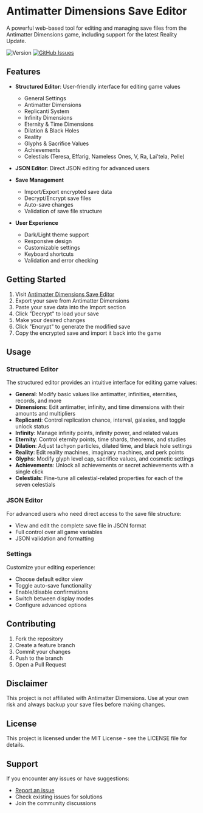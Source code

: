 # Antimatter Dimensions Save Editor

A powerful web-based tool for editing and managing save files from the Antimatter Dimensions game, including support for the latest Reality Update.

![Version](https://img.shields.io/badge/version-2.0.0--BETA--1.1-blue)
[![GitHub Issues](https://img.shields.io/github/issues/Sato-Isolated/Antimatter-Dimensions-Save-Editor)](https://github.com/Sato-Isolated/Antimatter-Dimensions-Save-Editor/issues)

## Features

- **Structured Editor**: User-friendly interface for editing game values
  - General Settings
  - Antimatter Dimensions
  - Replicanti System
  - Infinity Dimensions
  - Eternity & Time Dimensions
  - Dilation & Black Holes
  - Reality
  - Glyphs & Sacrifice Values
  - Achievements
  - Celestials (Teresa, Effarig, Nameless Ones, V, Ra, Lai'tela, Pelle)

- **JSON Editor**: Direct JSON editing for advanced users

- **Save Management**
  - Import/Export encrypted save data
  - Decrypt/Encrypt save files
  - Auto-save changes
  - Validation of save file structure

- **User Experience**
  - Dark/Light theme support
  - Responsive design
  - Customizable settings
  - Keyboard shortcuts
  - Validation and error checking

## Getting Started

1. Visit [Antimatter Dimensions Save Editor](https://sato-isolated.github.io/Antimatter-Dimensions-Save-Editor/)
2. Export your save from Antimatter Dimensions
3. Paste your save data into the Import section
4. Click "Decrypt" to load your save
5. Make your desired changes
6. Click "Encrypt" to generate the modified save
7. Copy the encrypted save and import it back into the game

## Usage

### Structured Editor

The structured editor provides an intuitive interface for editing game values:

- **General**: Modify basic values like antimatter, infinities, eternities, records, and more
- **Dimensions**: Edit antimatter, infinity, and time dimensions with their amounts and multipliers
- **Replicanti**: Control replication chance, interval, galaxies, and toggle unlock status
- **Infinity**: Manage infinity points, infinity power, and related values
- **Eternity**: Control eternity points, time shards, theorems, and studies
- **Dilation**: Adjust tachyon particles, dilated time, and black hole settings
- **Reality**: Edit reality machines, imaginary machines, and perk points
- **Glyphs**: Modify glyph level cap, sacrifice values, and cosmetic settings
- **Achievements**: Unlock all achievements or secret achievements with a single click
- **Celestials**: Fine-tune all celestial-related properties for each of the seven celestials

### JSON Editor

For advanced users who need direct access to the save file structure:

- View and edit the complete save file in JSON format
- Full control over all game variables
- JSON validation and formatting

### Settings

Customize your editing experience:

- Choose default editor view
- Toggle auto-save functionality
- Enable/disable confirmations
- Switch between display modes
- Configure advanced options

## Contributing

1. Fork the repository
2. Create a feature branch
3. Commit your changes
4. Push to the branch
5. Open a Pull Request

## Disclaimer

This project is not affiliated with Antimatter Dimensions. Use at your own risk and always backup your save files before making changes.

## License

This project is licensed under the MIT License - see the LICENSE file for details.

## Support

If you encounter any issues or have suggestions:

- [Report an issue](https://github.com/Sato-Isolated/Antimatter-Dimensions-Save-Editor/issues)
- Check existing issues for solutions
- Join the community discussions